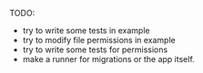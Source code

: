 TODO:
* try to write some tests in example
* try to modify file permissions in example
* try to write some tests for permissions
* make a runner for migrations or the app itself.
